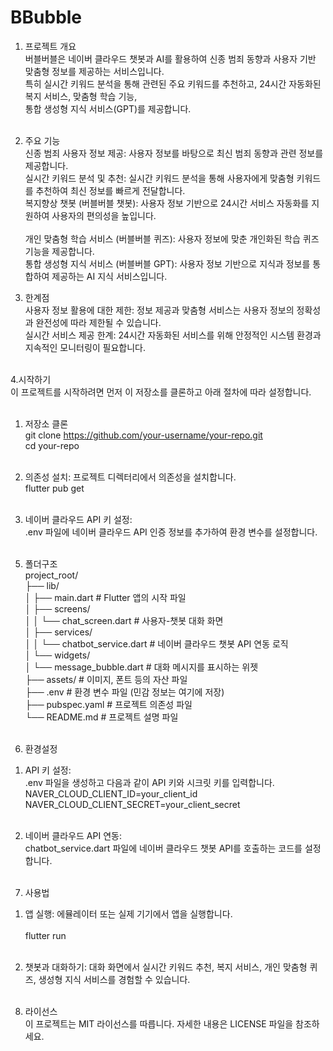 # BBubble


1. 프로젝트 개요<br>
버블버블은 네이버 클라우드 챗봇과 AI를 활용하여 신종 범죄 동향과 사용자 기반 맞춤형 정보를 제공하는 서비스입니다. <br>
특히 실시간 키워드 분석을 통해 관련된 주요 키워드를 추천하고, 24시간 자동화된 복지 서비스, 맞춤형 학습 기능, <br>
통합 생성형 지식 서비스(GPT)를 제공합니다.<br><br>


2. 주요 기능<br>
신종 범죄 사용자 정보 제공: 사용자 정보를 바탕으로 최신 범죄 동향과 관련 정보를 제공합니다.<br>
실시간 키워드 분석 및 추천: 실시간 키워드 분석을 통해 사용자에게 맞춤형 키워드를 추천하여 최신 정보를 빠르게 전달합니다.<br>
복지향상 챗봇 (버블버블 챗봇): 사용자 정보 기반으로 24시간 서비스 자동화를 지원하여 사용자의 편의성을 높입니다.<br><br>
개인 맞춤형 학습 서비스 (버블버블 퀴즈): 사용자 정보에 맞춘 개인화된 학습 퀴즈 기능을 제공합니다.<br>
통합 생성형 지식 서비스 (버블버블 GPT): 사용자 정보 기반으로 지식과 정보를 통합하여 제공하는 AI 지식 서비스입니다.<br>


3. 한계점<br>
사용자 정보 활용에 대한 제한: 정보 제공과 맞춤형 서비스는 사용자 정보의 정확성과 완전성에 따라 제한될 수 있습니다.<br>
실시간 서비스 제공 한계: 24시간 자동화된 서비스를 위해 안정적인 시스템 환경과 지속적인 모니터링이 필요합니다.<br><br>


4.시작하기<br>
이 프로젝트를 시작하려면 먼저 이 저장소를 클론하고 아래 절차에 따라 설정합니다.<br><br>

1) 저장소 클론<br>
git clone https://github.com/your-username/your-repo.git<br>
cd your-repo<br><br>

2) 의존성 설치: 프로젝트 디렉터리에서 의존성을 설치합니다.<br>
flutter pub get<br><br>

3) 네이버 클라우드 API 키 설정:<br>
.env 파일에 네이버 클라우드 API 인증 정보를 추가하여 환경 변수를 설정합니다.<br><br>

5. 폴더구조<br> 
project_root/<br>
├── lib/<br>
│   ├── main.dart                 # Flutter 앱의 시작 파일<br>
│   ├── screens/<br>
│   │   └── chat_screen.dart       # 사용자-챗봇 대화 화면<br>
│   ├── services/<br>
│   │   └── chatbot_service.dart   # 네이버 클라우드 챗봇 API 연동 로직<br>
│   └── widgets/<br>
│       └── message_bubble.dart    # 대화 메시지를 표시하는 위젯<br>
├── assets/                        # 이미지, 폰트 등의 자산 파일<br>
├── .env                           # 환경 변수 파일 (민감 정보는 여기에 저장)<br>
├── pubspec.yaml                   # 프로젝트 의존성 파일<br>
└── README.md                      # 프로젝트 설명 파일<br><br>


6. 환경설정<br>
1) API 키 설정:<br>
.env 파일을 생성하고 다음과 같이 API 키와 시크릿 키를 입력합니다.<br>
NAVER_CLOUD_CLIENT_ID=your_client_id<br>
NAVER_CLOUD_CLIENT_SECRET=your_client_secret<br><br>

2) 네이버 클라우드 API 연동:<br>
chatbot_service.dart 파일에 네이버 클라우드 챗봇 API를 호출하는 코드를 설정합니다.<br><br>

7. 사용법<br>
1) 앱 실행: 에뮬레이터 또는 실제 기기에서 앱을 실행합니다.<br><br>
flutter run<br><br>

2) 챗봇과 대화하기: 대화 화면에서 실시간 키워드 추천, 복지 서비스, 개인 맞춤형 퀴즈, 생성형 지식 서비스를 경험할 수 있습니다.<br><br>

8. 라이선스<br>
이 프로젝트는 MIT 라이선스를 따릅니다. 자세한 내용은 LICENSE 파일을 참조하세요.<br><br>